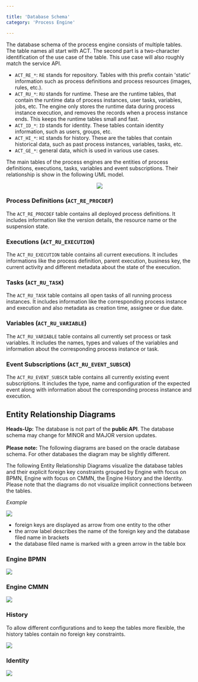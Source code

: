```yaml
---

title: 'Database Schema'
category: 'Process Engine'

---
```


The database schema of the process engine consists of multiple tables.
The table names all start with ACT. The second part is a two-character
identification of the use case of the table. This use case will also roughly
match the service API.

* `ACT_RE_*`: `RE` stands for repository. Tables with this prefix contain 'static' information such as process definitions and process resources (images, rules, etc.).
* `ACT_RU_*`: `RU` stands for runtime. These are the runtime tables, that contain the runtime data of process instances, user tasks, variables, jobs, etc. The engine only stores the runtime data during process instance execution, and removes the records when a process instance ends. This keeps the runtime tables small and fast.
* `ACT_ID_*`: `ID` stands for identity. These tables contain identity information, such as users, groups, etc.
* `ACT_HI_*`: `HI` stands for history. These are the tables that contain historical data, such as past process instances, variables, tasks, etc.
* `ACT_GE_*`: general data, which is used in various use cases.

The main tables of the process engines are the entities of process definitions, executions, tasks, variables and
event subscriptions. Their relationship is show in the following UML model.

<center><img class="img-responsive" src="ref:asset:/guides/user-guide/assets/img/database-schema.png"/></center>

### Process Definitions (`ACT_RE_PROCDEF`)

The `ACT_RE_PROCDEF` table contains all deployed process definitions. It
includes information like the version details, the resource name or the
suspension state.

### Executions (`ACT_RU_EXECUTION`)

The `ACT_RU_EXECUTION` table contains all current executions. It includes
informations like the process definition, parent execution, business key, the
current activity and different metadata about the state of the execution.

### Tasks (`ACT_RU_TASK`)

The `ACT_RU_TASK` table contains all open tasks of all running process
instances. It includes information like the corresponding process instance and
execution and also metadata as creation time, assignee or due date.

### Variables (`ACT_RU_VARIABLE`)

The `ACT_RU_VARIABLE` table contains all currently set process or task
variables. It includes the names, types and values of the variables and
information about the corresponding process instance or task.

### Event Subscriptions (`ACT_RU_EVENT_SUBSCR`)

The `ACT_RU_EVENT_SUBSCR` table contains all currently existing event
subscriptions.  It includes the type, name and configuration of the expected
event along with information about the corresponding process instance and
execution.


## Entity Relationship Diagrams

<div class="alert alert-warning">
      <strong>Heads-Up:</strong>
      The database is not part of the <strong>public API</strong>. The database schema may change for MINOR and MAJOR version updates.
      <br>
      <br>
      <strong>Please note:</strong>
      The following diagrams are based on the oracle database schema. For other databases the diagram may be slightly different.
</div>

The following Entity Relationship Diagrams visualize the database tables and their explicit foreign key constraints grouped by Engine with focus on BPMN, Engine with focus on CMMN, the Engine History and the Identity. Please note that the diagrams do not visualize implicit connections between the tables.

*Example*
<div class="row">
  <div class="col-xs-6 col-sm-6 col-md-3">
    <img data-img-thumb src="ref:asset:/guides/user-guide/assets/img/erd_example.png" />
  </div>
  <div class="col-xs-6 col-sm-6 col-md-9">
      <ul>
        <li>foreign keys are displayed as arrow from one entity to the other</li>
        <li>the arrow label describes the name of the foreign key and the database filed name in brackets</li>
        <li>the database filed name is marked with a green arrow in the table box</li>
      </ul>
  </div>
</div>


### Engine BPMN

<img data-img-thumb src="ref:asset:/guides/user-guide/assets/img/erd_oracle_73_bpmn.svg" />

### Engine CMMN

<img data-img-thumb src="ref:asset:/guides/user-guide/assets/img/erd_oracle_73_cmmn.svg" />

### History

To allow different configurations and to keep the tables more flexible, the history tables contain no foreign key constraints.

<img data-img-thumb src="ref:asset:/guides/user-guide/assets/img/erd_oracle_73_history.svg" />

### Identity

<img data-img-thumb src="ref:asset:/guides/user-guide/assets/img/erd_oracle_73_identity.svg" />
